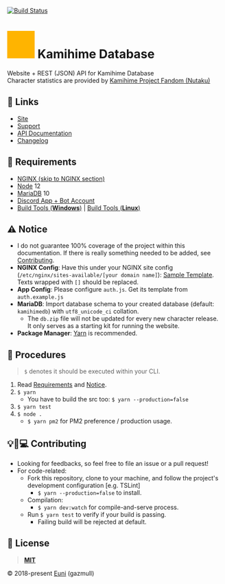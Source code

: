 [![Build Status](https://travis-ci.org/gazmull/kamihime-database.svg?branch=master)](https://travis-ci.org/gazmull/kamihime-database)

# <img src="static/og-image.png" width=64/> Kamihime Database
Website + REST (JSON) API for Kamihime Database
<br> Character statistics are provided by [Kamihime Project Fandom (Nutaku)](https://kamihime-project.fandom.com)

## 🔗 Links
- [Site](https://kamihimedb.win)
- [Support](http://support.thegzm.space)
- [API Documentation](https://docs.thegzm.space/kamihime-database)
- [Changelog](/CHANGELOG.md)

## 🔺 Requirements
- [NGINX (skip to NGINX section)](http://blog.danyll.com/setting-up-express-with-nginx-and-pm2/)
- [Node](https://nodejs.org) 12
- [MariaDB](https://mariadb.org) 10
- [Discord App + Bot Account](https://discordapp.com/developers/applications/me)
- [Build Tools (**Windows**)](https://github.com/felixrieseberg/windows-build-tools) | [Build Tools (**Linux**)](https://superuser.com/questions/352000/whats-a-good-way-to-install-build-essentials-all-common-useful-commands-on)

## ⚠ Notice
- I do not guarantee 100% coverage of the project within this documentation. If there is really something needed to be added, see [Contributing](#Contributing).
- **NGINX Config**: Have this under your NGINX site config (`/etc/nginx/sites-available/[your domain name]`): [Sample Template](https://gist.github.com/gazmull/85ea4cacc30647d8afc8ef910b2291a7). Texts wrapped with `[]` should be replaced.
- **App Config**: Please configure `auth.js`. Get its template from `auth.example.js`
- **MariaDB**: Import database schema to your created database (default: `kamihimedb`) with `utf8_unicode_ci` collation.
    - The `db.zip` file will not be updated for every new character release. It only serves as a starting kit for running the website.
- **Package Manager**: [Yarn](https://yarnpkg.com/en/docs/getting-started) is recommended.

## 📜 Procedures
> `$` denotes it should be executed within your CLI.
1. Read [Requirements](#Requirements) and [Notice](#Notice).
2. `$ yarn`
    - You have to build the src too: `$ yarn --production=false`
3. `$ yarn test`
4. `$ node .`
    - `$ yarn pm2` for PM2 preference / production usage.

## 💡🐛💻 Contributing
- Looking for feedbacks, so feel free to file an issue or a pull request!
- For code-related:
    - Fork this repository, clone to your machine, and follow the project's development configuration [e.g. TSLint]
        - `$ yarn --production=false` to install.
    - Compilation:
      - `$ yarn dev:watch` for compile-and-serve process.
    - Run `$ yarn test` to verify if your build is passing.
        - Failing build will be rejected at default.

## 📒 License
> [**MIT**](/LICENSE)

© 2018-present [Euni](https://github.com/gazmull) (gazmull)
